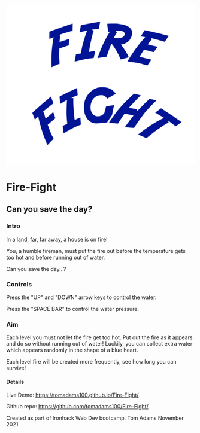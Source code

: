 ![Fire Fight Logo](https://github.com/tomadams100/Fire-Fight/blob/main/img/welcome_text.png?raw=true)
# Fire-Fight
## Can you save the day?

### Intro
In a land, far, far away, a house is on fire!

You, a humble fireman, must put the fire out before the temperature gets too hot and before running out of water.

Can you save the day...?

### Controls
Press the "UP" and "DOWN" arrow keys to control the water.

Press the "SPACE BAR" to control the water pressure.

### Aim
Each level you must not let the fire get too hot. Put out the fire as it appears and do so without running out of water! Luckily, you can collect extra water which appears randomly in the shape of a blue heart.

Each level fire will be created more frequently, see how long you can survive!

#### Details

Live Demo: https://tomadams100.github.io/Fire-Fight/

Github repo: https://github.com/tomadams100/Fire-Fight/

Created as part of Ironhack Web Dev bootcamp.
Tom Adams
November 2021